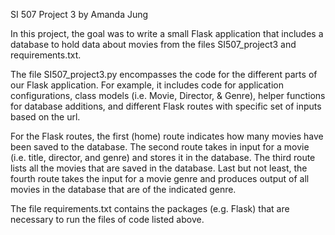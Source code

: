 SI 507 Project 3 by Amanda Jung

In this project, the goal was to write a small Flask application that includes a database to hold data about movies from the files SI507_project3 and requirements.txt.

The file SI507_project3.py encompasses the code for the different parts of our Flask application. For example, it includes code for application configurations, class models (i.e. Movie, Director, & Genre), helper functions for database additions, and different Flask routes with specific set of inputs based on the url.

For the Flask routes, the first (home) route indicates how many movies have been saved to the database. The second route takes in input for a movie (i.e. title, director, and genre) and stores it in the database. The third route lists all the movies that are saved in the database. Last but not least, the fourth route takes the input for a movie genre and produces output of all movies in the database that are of the indicated genre.

The file requirements.txt contains the packages (e.g. Flask) that are necessary to run the files of code listed above.
